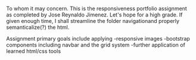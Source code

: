 To whom it may concern. This is the responsiveness portfolio assignment as completed by Jose Reynaldo Jimenez. 
Let's hope for a high grade. If given enough time, I shall streamline the folder navigationand properly 
semanticalize(?) the html. 

Assignment primary goals include applying
-responsive images
-bootstrap components including navbar and the grid system
-further application of learned html/css tools